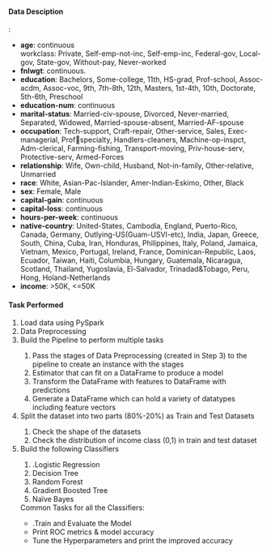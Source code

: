 <h4>Data Desciption</h4>:
<ul>
<li><b>age</b>: continuous</li
<li>workclass: Private, Self-emp-not-inc, Self-emp-inc, Federal-gov, Local-gov, State-gov, Without-pay, Never-worked</li>
<li><b>fnlwgt</b>: continuous.</li>
<li><b>education</b>: Bachelors, Some-college, 11th, HS-grad, Prof-school, Assoc-acdm, Assoc-voc, 
9th, 7th-8th, 12th, Masters, 1st-4th, 10th, Doctorate, 5th-6th, Preschool</li>
<li><b>education-num</b>: continuous</li>
<li><b>marital-status</b>: Married-civ-spouse, Divorced, Never-married, Separated, Widowed,
Married-spouse-absent, Married-AF-spouse</li>
<li><b>occupation</b>: Tech-support, Craft-repair, Other-service, Sales, Exec-managerial, Profspecialty, Handlers-cleaners, Machine-op-inspct, Adm-clerical, Farming-fishing, 
Transport-moving, Priv-house-serv, Protective-serv, Armed-Forces</li>
<li><b>relationship</b>: Wife, Own-child, Husband, Not-in-family, Other-relative, Unmarried</li>
<li><b>race</b>: White, Asian-Pac-Islander, Amer-Indian-Eskimo, Other, Black</li>
<li><b>sex</b>: Female, Male</li>
<li><b>capital-gain</b>: continuous</li>
<li><b>capital-loss</b>: continuous</li>
<li><b>hours-per-week</b>: continuous</li>
<li><b>native-country</b>: United-States, Cambodia, England, Puerto-Rico, Canada, Germany, 
Outlying-US(Guam-USVI-etc), India, Japan, Greece, South, China, Cuba, Iran, Honduras, 
Philippines, Italy, Poland, Jamaica, Vietnam, Mexico, Portugal, Ireland, France, 
Dominican-Republic, Laos, Ecuador, Taiwan, Haiti, Columbia, Hungary, Guatemala, 
Nicaragua, Scotland, Thailand, Yugoslavia, El-Salvador, Trinadad&Tobago, Peru, Hong, 
Holand-Netherlands</li>
<li><b>income</b>: >50K, <=50K</li>
</ul>

<h4>Task Performed</h4>
<ol>
<li>Load data using PySpark</li>
<li>Data Preprocessing</li>
<li>Build the Pipeline to perform multiple tasks </li>
<ol>
<li>Pass the stages of Data Preprocessing (created in Step 3) to the pipeline to 
create an instance with the stages</li>
<li>Estimator that can fit on a DataFrame to produce a model</li>
<li>Transform the DataFrame with features to DataFrame with predictions</li>
<li>Generate a DataFrame which can hold a variety of datatypes including 
feature vectors</li>
</ol>
<li>Split the dataset into two parts (80%-20%) as Train and Test Datasets</li>
<ol>
<li>Check the shape of the datasets</li>
<li>Check the distribution of income class (0,1) in train and test dataset</li>
</ol>
<li>Build the following Classifiers</li>
<ol>
<li>.Logistic Regression</li>
<li>Decision Tree</li>
<li>Random Forest</li>
<li>Gradient Boosted Tree</li>
<li>Naïve Bayes</li>
</ol>
Common Tasks for all the Classifiers:
<ul>
<li>.Train and Evaluate the Model </li>
<li>Print ROC metrics & model accuracy</li>
<li>Tune the Hyperparameters and print the improved accuracy</li>
</ul>
</ol>